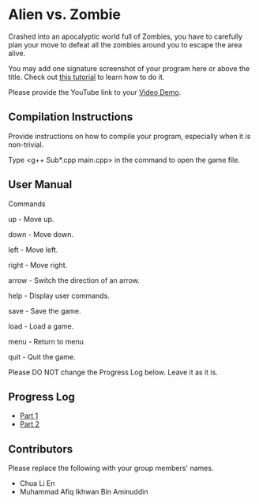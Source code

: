 # Alien vs. Zombie

Crashed into an apocalyptic world full of Zombies, you have to carefully plan your move to defeat all the zombies around you to escape the area alive. 

You may add one signature screenshot of your program here or above the title. Check out [this tutorial](https://www.digitalocean.com/community/tutorials/markdown-markdown-images) to learn how to do it.

Please provide the YouTube link to your [Video Demo](https://www.youtube.com/watch?v=zEpa2YtSvnM).

## Compilation Instructions

Provide instructions on how to compile your program, especially when it is non-trivial.

Type <g++ Sub\*.cpp main.cpp> in the command to open the game file.  

## User Manual

Commands

 up    - Move up.
 
 down  - Move down.
 
 left  - Move left.
 
 right - Move right.
 
 arrow - Switch the direction of an arrow.
 
 help  - Display user commands.
 
 save  - Save the game.
 
 load  - Load a game.
 
 menu  - Return to menu
 
 quit  - Quit the game. 

Please DO NOT change the Progress Log below. Leave it as it is.

## Progress Log

- [Part 1](PART1.md)
- [Part 2](PART2.md)

## Contributors

Please replace the following with your group members' names. 

- Chua Li En
- Muhammad Afiq Ikhwan Bin Aminuddin


